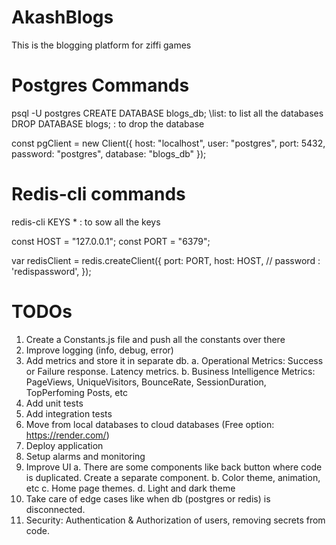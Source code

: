 # AkashBlogs
This is the blogging platform for ziffi games




# Postgres Commands
 psql -U postgres
 CREATE DATABASE blogs_db;
 \list: to list all the databases
  DROP DATABASE blogs; : to drop the database

  const pgClient = new Client({
    host: "localhost",
    user: "postgres",
    port: 5432,
    password: "postgres",
    database: "blogs_db"
});


# Redis-cli commands
redis-cli
KEYS * : to sow all the keys

const HOST = "127.0.0.1";
const PORT = "6379";


var redisClient = redis.createClient({
    port: PORT,
    host: HOST,
    // password  : 'redispassword',
});


# TODOs
1. Create a Constants.js file and push all the constants over there
2. Improve logging (info, debug, error)
3. Add metrics and store it in separate db.
  a. Operational Metrics: Success or Failure response. Latency metrics.
  b. Business Intelligence Metrics: PageViews, UniqueVisitors, BounceRate, SessionDuration, TopPerfoming Posts, etc
4. Add unit tests
5. Add integration tests
6. Move from local databases to cloud databases (Free option: https://render.com/)
7. Deploy application
8. Setup alarms and monitoring
9. Improve UI
    a. There are some components like back button where code is duplicated. Create a separate component.
    b. Color theme, animation, etc
    c. Home page themes.
    d. Light and dark theme
10. Take care of edge cases like when db (postgres or redis) is disconnected. 
11. Security: Authentication & Authorization of users, removing secrets from code.
